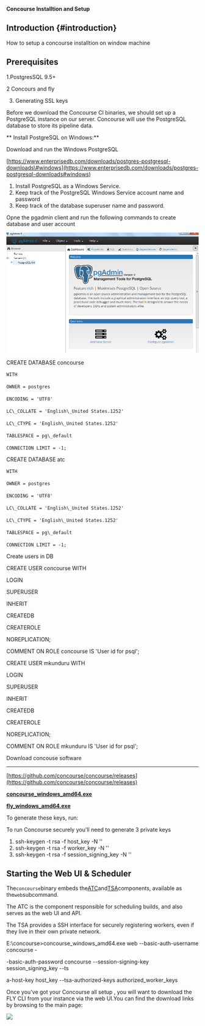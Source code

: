 **Concourse Installtion and Setup**

## Introduction {#introduction}

How to setup a concourse installtion on window machine

## Prerequisites

1.PostgresSQL 9.5+

2 Concours and fly 

 3. Generating SSL keys

 

Before we download the Concourse CI binaries, we should set up a PostgreSQL instance on our server. Concourse will use the PostgreSQL database to store its pipeline data.

** Install PostgreSQL on Windows:**

Download and run the Windows PostgreSQL

[https://www.enterprisedb.com/downloads/postgres-postgresql-downloads\#windows](https://www.enterprisedb.com/downloads/postgres-postgresql-downloads#windows)

1. Install PostgreSQL as a Windows Service.
2. Keep track of the PostgreSQL Windows Service account name and password
3. Keep track of the database superuser name and password.

Opne the pgadmin client and run the following commands to create database and user account 

![](/assets/Pgadmin)





CREATE DATABASE concourse

```
WITH 

OWNER = postgres

ENCODING = 'UTF8'

LC\_COLLATE = 'English\_United States.1252'

LC\_CTYPE = 'English\_United States.1252'

TABLESPACE = pg\_default

CONNECTION LIMIT = -1;
```

CREATE DATABASE atc

```
WITH 

OWNER = postgres

ENCODING = 'UTF8'

LC\_COLLATE = 'English\_United States.1252'

LC\_CTYPE = 'English\_United States.1252'

TABLESPACE = pg\_default

CONNECTION LIMIT = -1;
```

Create users in DB

CREATE USER concourse WITH

LOGIN

SUPERUSER

INHERIT

CREATEDB

CREATEROLE

NOREPLICATION;

COMMENT ON ROLE concourse IS 'User id for psql';

CREATE USER mkunduru WITH

LOGIN

SUPERUSER

INHERIT

CREATEDB

CREATEROLE

NOREPLICATION;

COMMENT ON ROLE mkunduru IS 'User id for psql';

Download concouse software

---

[https://github.com/concourse/concourse/releases](https://github.com/concourse/concourse/releases)

[**concourse\_windows\_amd64.exe**](https://github.com/concourse/concourse/releases/download/v3.8.0/concourse_windows_amd64.exe)

[**fly\_windows\_amd64.exe**](https://github.com/concourse/concourse/releases/download/v3.8.0/fly_windows_amd64.exe)

To generate these keys, run:

To run Concourse securely you'll need to generate 3 private keys

1. ssh-keygen -t rsa -f host\_key -N '' 
2. ssh-keygen -t rsa -f worker\_key -N '' 
3. ssh-keygen -t rsa -f session\_signing\_key -N ''

## Starting the Web UI & Scheduler

The`concourse`binary embeds the[ATC](https://github.com/concourse/atc)and[TSA](https://github.com/concourse/tsa)components, available as the`web`subcommand.

The ATC is the component responsible for scheduling builds, and also serves as the web UI and API.

The TSA provides a SSH interface for securely registering workers, even if they live in their own private network.



E:\concourse&gt;concourse\_windows\_amd64.exe  web  --basic-auth-username concourse -

-basic-auth-password  concourse  --session-signing-key session\_signing\_key  --ts

a-host-key host\_key  --tsa-authorized-keys authorized\_worker\_keys

Once you've got your Concourse all  setup  , you will want to download the  FLY CLI from your instance via the web UI.You can find the download links by browsing to the main page:

![](/assets/Concourse )

